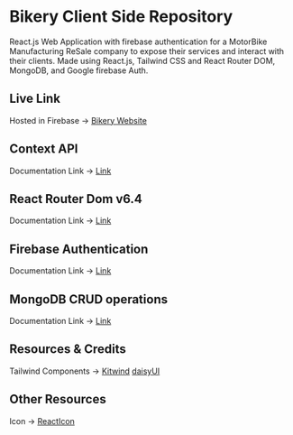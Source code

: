 # Bikery Client Side Repository

React.js Web Application with firebase authentication for a MotorBike Manufacturing ReSale company to expose their services and interact with their clients. Made using React.js, Tailwind CSS and React Router DOM, MongoDB, and Google firebase Auth.

## Live Link

Hosted in Firebase -> [Bikery Website](https://bookory-c83fc.web.app/)

## Context API

Documentation Link -> [Link](https://reactjs.org/docs/context.html#api)

## React Router Dom v6.4

Documentation Link -> [Link](https://reactrouter.com/en/main/start/overview)

## Firebase Authentication

Documentation Link -> [Link](https://firebase.google.com/docs/auth/web/start?hl=en&authuser=1)

## MongoDB CRUD operations

Documentation Link -> [Link](https://www.mongodb.com/docs/drivers/node/current/usage-examples/)

## Resources & Credits

Tailwind Components ->
[Kitwind](https://kitwind.io/products/kometa/components)
[daisyUI](https://daisyui.com/components/)

## Other Resources

Icon -> [ReactIcon](https://react-icons.github.io/react-icons/)

